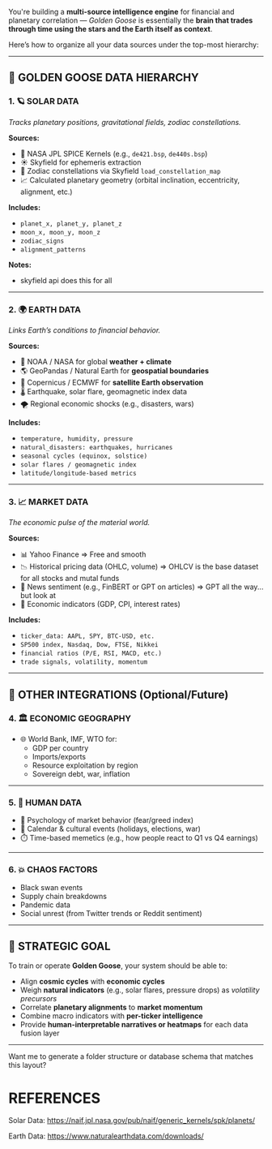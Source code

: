 You're building a **multi-source intelligence engine** for financial and planetary correlation — *Golden Goose* is essentially the **brain that trades through time using the stars and the Earth itself as context**.

Here’s how to organize all your data sources under the top-most hierarchy:

---

## 🔱 GOLDEN GOOSE DATA HIERARCHY

### 1. **🪐 SOLAR DATA**
_Tracks planetary positions, gravitational fields, zodiac constellations._

**Sources:**
- 🌌 NASA JPL SPICE Kernels (e.g., `de421.bsp`, `de440s.bsp`)
- ☀️ Skyfield for ephemeris extraction
- 🌠 Zodiac constellations via Skyfield `load_constellation_map`
- 📈 Calculated planetary geometry (orbital inclination, eccentricity, alignment, etc.)

**Includes:**
- `planet_x, planet_y, planet_z`
- `moon_x, moon_y, moon_z`
- `zodiac_signs`
- `alignment_patterns`

**Notes:**
- skyfield api does this for all

---

### 2. **🌍 EARTH DATA**
_Links Earth’s conditions to financial behavior._

**Sources:**
- 🧭 NOAA / NASA for global **weather + climate**
- 🌎 GeoPandas / Natural Earth for **geospatial boundaries**
- 🧪 Copernicus / ECMWF for **satellite Earth observation**
- 🌡️ Earthquake, solar flare, geomagnetic index data
- 🌪️ Regional economic shocks (e.g., disasters, wars)

**Includes:**
- `temperature, humidity, pressure`
- `natural_disasters: earthquakes, hurricanes`
- `seasonal cycles (equinox, solstice)`
- `solar flares / geomagnetic index`
- `latitude/longitude-based metrics`

---

### 3. **📈 MARKET DATA**
_The economic pulse of the material world._

**Sources:**
- 📊 Yahoo Finance => Free and smooth
- 📉 Historical pricing data (OHLC, volume) => OHLCV is the base dataset for all stocks and mutal funds
- 📰 News sentiment (e.g., FinBERT or GPT on articles) => GPT all the way... but look at 
- 💸 Economic indicators (GDP, CPI, interest rates)

**Includes:**
- `ticker_data: AAPL, SPY, BTC-USD, etc.`
- `SP500 index, Nasdaq, Dow, FTSE, Nikkei`
- `financial ratios (P/E, RSI, MACD, etc.)`
- `trade signals, volatility, momentum`

---

## 🔁 OTHER INTEGRATIONS (Optional/Future)

### 4. **🏛️ ECONOMIC GEOGRAPHY**
- 🌐 World Bank, IMF, WTO for:
  - GDP per country
  - Imports/exports
  - Resource exploitation by region
  - Sovereign debt, war, inflation

---

### 5. **🧠 HUMAN DATA**
- 🧍 Psychology of market behavior (fear/greed index)
- 📅 Calendar & cultural events (holidays, elections, war)
- ⏱️ Time-based memetics (e.g., how people react to Q1 vs Q4 earnings)

---

### 6. **💥 CHAOS FACTORS**
- Black swan events
- Supply chain breakdowns
- Pandemic data
- Social unrest (from Twitter trends or Reddit sentiment)

---

## 🧠 STRATEGIC GOAL

To train or operate **Golden Goose**, your system should be able to:

- Align **cosmic cycles** with **economic cycles**
- Weigh **natural indicators** (e.g., solar flares, pressure drops) as *volatility precursors*
- Correlate **planetary alignments** to **market momentum**
- Combine macro indicators with **per-ticker intelligence**
- Provide **human-interpretable narratives or heatmaps** for each data fusion layer

---

Want me to generate a folder structure or database schema that matches this layout?

# REFERENCES
Solar Data: https://naif.jpl.nasa.gov/pub/naif/generic_kernels/spk/planets/

Earth Data: https://www.naturalearthdata.com/downloads/
